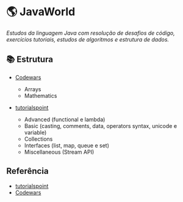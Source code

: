 # 🌎 JavaWorld

*Estudos da linguagem Java com resolução de desafios de código, exercícios tutoriais, estudos de algoritmos e estrutura de dados.*


## 📚 Estrutura

- [Codewars](/src/codewars/fundamentals/)
    - Arrays
    - Mathematics

- [tutorialspoint](/src/edu/tutorialspoint/)
    - Advanced (functional e lambda)
    - Basic (casting, comments, data, operators syntax, unicode e variable)
    - Collections
    - Interfaces (list, map, queue e set)
    - Miscellaneous (Stream API)


## Referência

 - [tutorialspoint](https://www.tutorialspoint.com/java/index.htm)
 - [Codewars](https://www.codewars.com/users/sign_in)